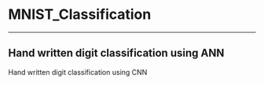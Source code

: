 # MNIST_Classification
---
Hand written digit classification using ANN
---
Hand written digit classification using CNN
